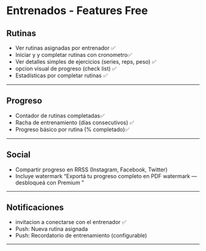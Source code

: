 # Entrenados - Features Free

## Rutinas
- Ver rutinas asignadas por entrenador ✅ 
- Iniciar y y completar rutinas con cronometro✅ 
- Ver detalles simples de ejercicios (series, reps, peso) ✅ 
- opcion visual de progreso (check list) ✅ 
- Estadísticas por completar rutinas ✅ 

---

## Progreso
- Contador de rutinas completadas✅ 
- Racha de entrenamiento (días consecutivos) ✅ 
- Progreso básico por rutina (% completado)✅ 
---

## Social
- Compartir progreso en RRSS (Instagram, Facebook, Twitter)
- Incluye watermark “Exportá tu progreso completo en PDF watermark — desbloqueá con Premium ”

---

## Notificaciones
- invitacion a conectarse con el entrenador ✅ 
- Push: Nueva rutina asignada 
- Push: Recordatorio de entrenamiento (configurable) 

---
